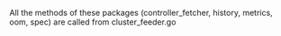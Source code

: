 
All the methods of these packages (controller_fetcher, history, metrics, oom, spec) are called from cluster_feeder.go

